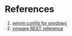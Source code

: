 # References
1. [winrm config for windows](https://docs.ansible.com/ansible/latest/user_guide/windows_setup.html#winrm-setup)
1. [vmware REST reference](https://vdc-download.vmware.com/vmwb-repository/dcr-public/423e512d-dda1-496f-9de3-851c28ca0814/0e3f6e0d-8d05-4f0c-887b-3d75d981bae5/VMware-vSphere-Automation-SDK-REST-6.7.0/docs/apidocs/landing_types.html#PKG_com.vmware.vcenter.vm)

